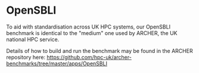 # OpenSBLI

To aid with standardisation across UK HPC systems, our OpenSBLI benchmark is identical to the "medium" one used by ARCHER, the UK national HPC service.

Details of how to build and run the benchmark may be found in the ARCHER repository here: https://github.com/hpc-uk/archer-benchmarks/tree/master/apps/OpenSBLI
